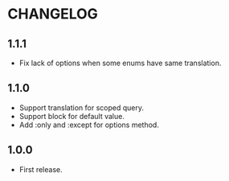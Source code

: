 # CHANGELOG

## 1.1.1

* Fix lack of options when some enums have same translation.

## 1.1.0

* Support translation for scoped query.
* Support block for default value.
* Add :only and :except for options method.

## 1.0.0

* First release.
